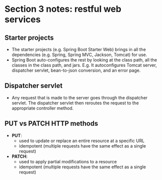 # Section 3 notes: restful web services

## Starter projects
- The starter projects (e.g. Spring Boot Starter Web) brings in all the dependencies (e.g. Spring, Spring MVC, Jackson, Tomcat) for use.
- Spring Boot auto-configures the rest by looking at the class path, all the classes in the class path, and jars. E.g. It autoconfigures Tomcat server, dispatcher servlet, bean-to-json conversion, and an error page.

## Dispatcher servlet
- Any request that is made to the server goes through the dispatcher servlet. The dispatcher servlet then reroutes the
request to the appropriate controller method.

## PUT vs PATCH HTTP methods
- **PUT**: 
  - used to update or replace an entire resource at a specific URL
  - idempotent (multiple requests have the same effect as a single request)
- **PATCH**:
  - used to apply partial modifications to a resource
  - idempotent (multiple requests have the same effect as a single request)